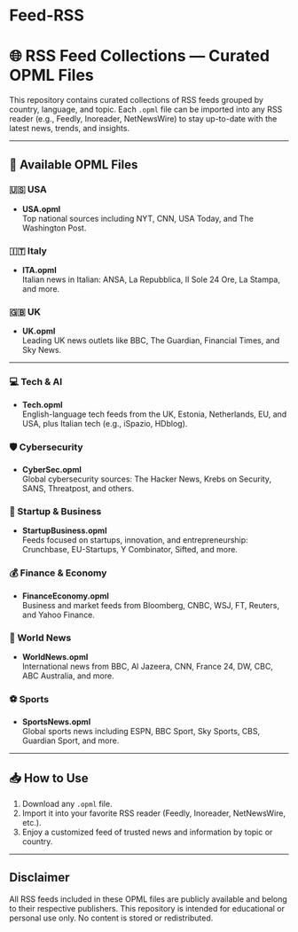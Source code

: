 # Feed-RSS
# 🌐 RSS Feed Collections — Curated OPML Files

This repository contains curated collections of RSS feeds grouped by country, language, and topic. Each `.opml` file can be imported into any RSS reader (e.g., Feedly, Inoreader, NetNewsWire) to stay up-to-date with the latest news, trends, and insights.

---

## 📁 Available OPML Files

### 🇺🇸 USA
- **USA.opml**  
  Top national sources including NYT, CNN, USA Today, and The Washington Post.

### 🇮🇹 Italy
- **ITA.opml**  
  Italian news in Italian: ANSA, La Repubblica, Il Sole 24 Ore, La Stampa, and more.

### 🇬🇧 UK
- **UK.opml**  
  Leading UK news outlets like BBC, The Guardian, Financial Times, and Sky News.

---

### 💻 Tech & AI
- **Tech.opml**  
  English-language tech feeds from the UK, Estonia, Netherlands, EU, and USA, plus Italian tech (e.g., iSpazio, HDblog).

### 🛡 Cybersecurity
- **CyberSec.opml**  
  Global cybersecurity sources: The Hacker News, Krebs on Security, SANS, Threatpost, and others.

### 🚀 Startup & Business
- **StartupBusiness.opml**  
  Feeds focused on startups, innovation, and entrepreneurship: Crunchbase, EU-Startups, Y Combinator, Sifted, and more.

### 💰 Finance & Economy
- **FinanceEconomy.opml**  
  Business and market feeds from Bloomberg, CNBC, WSJ, FT, Reuters, and Yahoo Finance.

### 📰 World News
- **WorldNews.opml**  
  International news from BBC, Al Jazeera, CNN, France 24, DW, CBC, ABC Australia, and more.

### ⚽ Sports
- **SportsNews.opml**  
  Global sports news including ESPN, BBC Sport, Sky Sports, CBS, Guardian Sport, and more.

---

## 📥 How to Use

1. Download any `.opml` file.
2. Import it into your favorite RSS reader (Feedly, Inoreader, NetNewsWire, etc.).
3. Enjoy a customized feed of trusted news and information by topic or country.

---

## Disclaimer

All RSS feeds included in these OPML files are publicly available and belong to their respective publishers.
This repository is intended for educational or personal use only. No content is stored or redistributed.

